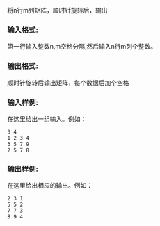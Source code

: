 将n行m列矩阵，顺时针旋转后，输出

### 输入格式:

第一行输入整数n,m空格分隔,然后输入n行m列个整数。

### 输出格式:

顺时针旋转后输出矩阵，每个数据后加个空格

### 输入样例:

在这里给出一组输入。例如：

```in
3 4
1 2 3 4
3 5 7 9
2 5 7 8
```

### 输出样例:

在这里给出相应的输出。例如：

```out
2 3 1 
5 5 2 
7 7 3 
8 9 4 
```

